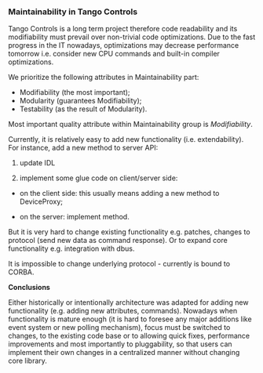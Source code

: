 ### Maintainability in Tango Controls

Tango Controls is a long term project therefore code readability and its modifiability must prevail over non-trivial code optimizations. Due to the fast progress in the IT nowadays, optimizations may decrease performance tomorrow i.e. consider new CPU commands and built-in compiler optimizations.

We prioritize the following attributes in Maintainability part:

- Modifiability (the most important);
- Modularity (guarantees Modifiability);
- Testability (as the result of Modularity).


Most important quality attribute within Maintainability group is _Modifiability_. 

Currently, it is relatively easy to add new functionality (i.e. extendability). For instance, add a new method to server API:

1) update IDL

2) implement some glue code on client/server side:

- on the client side: this usually means adding a new method to DeviceProxy;

- on the server: implement method.

But it is very hard to change existing functionality e.g. patches, changes to protocol (send new data as command response). Or to expand core functionality e.g. integration with dbus.

It is impossible to change underlying protocol - currently is bound to CORBA.

**Conclusions**

Either historically or intentionally architecture was adapted for adding new functionality (e.g. adding new attributes, commands). Nowadays when functionality is mature enough (it is hard to foresee any major additions like event system or new polling mechanism), focus must be switched to changes, to the existing code base or to allowing quick fixes, performance improvements and most importantly to pluggability, so that users can implement their own changes in a centralized manner without changing core library.
